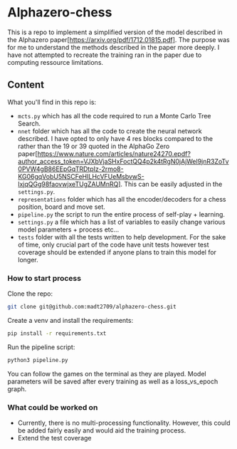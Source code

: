 # Alphazero-chess

This is a repo to implement a simplified version of the model described in the Alphazero paper[https://arxiv.org/pdf/1712.01815.pdf]. The purpose was for me to understand the methods described in the paper more deeply. I have not attempted to recreate the training ran in the paper due to computing ressource limitations.

## Content

What you'll find in this repo is:

- `mcts.py` which has all the code required to run a Monte Carlo Tree Search.
- `nnet` folder which has all the code to create the neural network described. I have opted to only have 4 res blocks compared to the rather than the 19 or 39 quoted in the AlphaGo Zero paper[https://www.nature.com/articles/nature24270.epdf?author_access_token=VJXbVjaSHxFoctQQ4p2k4tRgN0jAjWel9jnR3ZoTv0PVW4gB86EEpGqTRDtpIz-2rmo8-KG06gqVobU5NSCFeHILHcVFUeMsbvwS-lxjqQGg98faovwjxeTUgZAUMnRQ]. This can be easily adjusted in the `settings.py`.
- `representations` folder which has all the encoder/decoders for a chess position, board and move set.
- `pipeline.py` the script to run the entire process of self-play + learning.
- `settings.py` a file which has a list of variables to easily change various model parameters + process etc...
- `tests` folder with all the tests written to help development. For the sake of time, only crucial part of the code have unit tests however test coverage should be extended if anyone plans to train this model for longer.

### How to start process

Clone the repo:

```bash
git clone git@github.com:madt2709/alphazero-chess.git
```

Create a venv and install the requirements:

```bash
pip install -r requirements.txt
```

Run the pipeline script:

```bash
python3 pipeline.py
```

You can follow the games on the terminal as they are played. Model parameters will be saved after every training as well as a loss_vs_epoch graph.

### What could be worked on

- Currently, there is no multi-processing functionality. However, this could be added fairly easily and would aid the training process.
- Extend the test coverage
